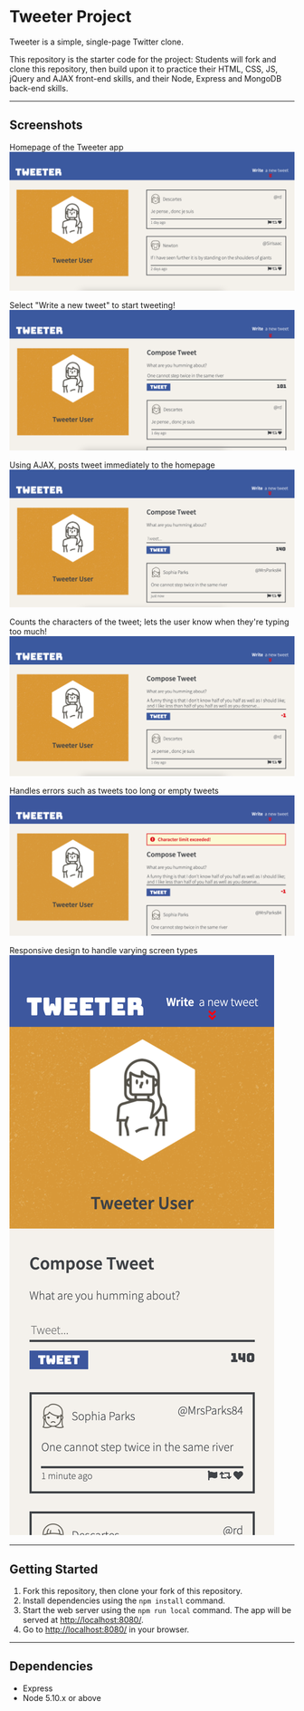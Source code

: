 # Tweeter Project

Tweeter is a simple, single-page Twitter clone.

This repository is the starter code for the project: Students will fork and clone this repository, then build upon it to practice their HTML, CSS, JS, jQuery and AJAX front-end skills, and their Node, Express and MongoDB back-end skills.

---

## Screenshots
Homepage of the Tweeter app
![Homepage of the Tweeter app](https://raw.githubusercontent.com/davidclaveau/tweeter/master/docs/homepage.png)

Select "Write a new tweet" to start tweeting!
![Select "Write a new tweet" to start tweeting!](https://raw.githubusercontent.com/davidclaveau/tweeter/master/docs/toggle-write-tweet-form.png)

Using AJAX, posts tweet immediately to the homepage
![Using AJAX, posts tweet immediately to the homepage](https://raw.githubusercontent.com/davidclaveau/tweeter/master/docs/post-tweet-immediately.png)

Counts the characters of the tweet; lets the user know when they're typing too much!
![Counts the characters of the tweet; lets the user know when they're typing too much!](https://raw.githubusercontent.com/davidclaveau/tweeter/master/docs/character-counter.png)

Handles errors such as tweets too long or empty tweets
![Handles errors such as tweets too long or empty](https://raw.githubusercontent.com/davidclaveau/tweeter/master/docs/error-handling.png)

Responsive design to handle varying screen types
![Responsive design to handle varying screen types](https://raw.githubusercontent.com/davidclaveau/tweeter/master/docs/responsive-design.png)

---

## Getting Started

1. Fork this repository, then clone your fork of this repository.
2. Install dependencies using the `npm install` command.
3. Start the web server using the `npm run local` command. The app will be served at <http://localhost:8080/>.
4. Go to <http://localhost:8080/> in your browser.

---

## Dependencies

- Express
- Node 5.10.x or above